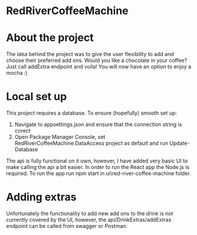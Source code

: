 # RedRiverCoffeeMachine

# About the project
The idea behind the project was to give the user flexibility to add and choose their preferred add ons.
Would you like a chocolate in your coffee? Just call addExtra endpoint and voila! You will now have an option to enjoy a mocha :)

# Local set up
This project requires a database. To ensure (hopefully) smooth set up:

1. Navigate to appsettings.json and ensure that the connection string is corect
2. Open Package Manager Console, set RedRiverCoffeeMachine.DataAccess project as default and run Update-Database

The api is fully functional on it own, however, I have added very basic UI to make calling the api a bit easier.
In order to run the React app the Node.js is required. To run the app run npm start in ui\red-river-coffee-machine folder.

# Adding extras
Unfortunately the functionality to add new add ons to the drink is not currently covered by the UI, however, the api/DrinkExtras/addExtras endpoint can be called from swagger or Postman.
